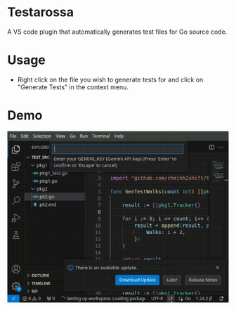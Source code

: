 # Testarossa

A VS code plugin that automatically generates test files for Go source code.

# Usage

- Right click on the file you wish to generate tests for and click on "Generate Tests" in the context menu.

# Demo

![](./demo.gif)
